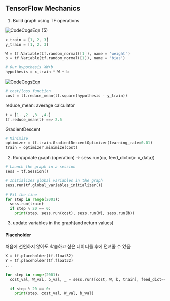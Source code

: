 ## TensorFlow Mechanics

1. Build graph using TF operations


![CodeCogsEqn (5)](https://user-images.githubusercontent.com/62995632/93719093-662e7c00-fbbb-11ea-9805-6a5063589840.gif)

```python
x_train = [1, 2, 3]
y_train = [1, 2, 3]

W = tf.Variable(tf.random_normal([1]), name = 'weight')
b = tf.Variable(tf.random_normal([1]), name = 'bias')

# Our hypothesis XW+b
hypothesis = x_train * W + b
```


![CodeCogsEqn](https://user-images.githubusercontent.com/62995632/93712521-5bf78800-fb91-11ea-8897-2533e31787c4.gif)

```python
# cost/loss function
cost = tf.reduce_mean(tf.square(hypothesis - y_train))
```

reduce_mean: average calculator

```python
t = [1. ,2. ,3. ,4.]
tf.reduce_mean(t) ==> 2.5
```

GradientDescent
```python
# Minimize
optimizer = tf.train.GradientDescentOptimizer(learning_rate=0.01)
train = optimizer.minimize(cost)
```

2. Run/update graph (operation)
-> sess.run(op, feed_dict={x: x_data})

```python
# Launch the graph in a session
sess = tf.Session()

# Initializes global variables in the graph
sess.run(tf.global_variables_initializer())

# Fit the line
for step in range(2001):
  sess.run(train)
  if step % 20 == 0:
    print(step, sess.run(cost), sess.run(W), sess.run(b))
```

3. update variables in the graph(and return values)

#### Placeholder
처음에 선언하지 않아도 학습하고 싶은 데이터를 후에 던져줄 수 있음
```python
X = tf.placeholder(tf.float32)
Y = tf.placeholder(tf.float32)
...

for step in range(2001):
  cost_val, W_val, b_val, _ = sess.run([cost, W, b, train], feed_dict={X:[1,2,3], Y:[1,2,3]})
  
  if step % 20 == 0:
    print(step, cost_val, W_val, b_val)
```
